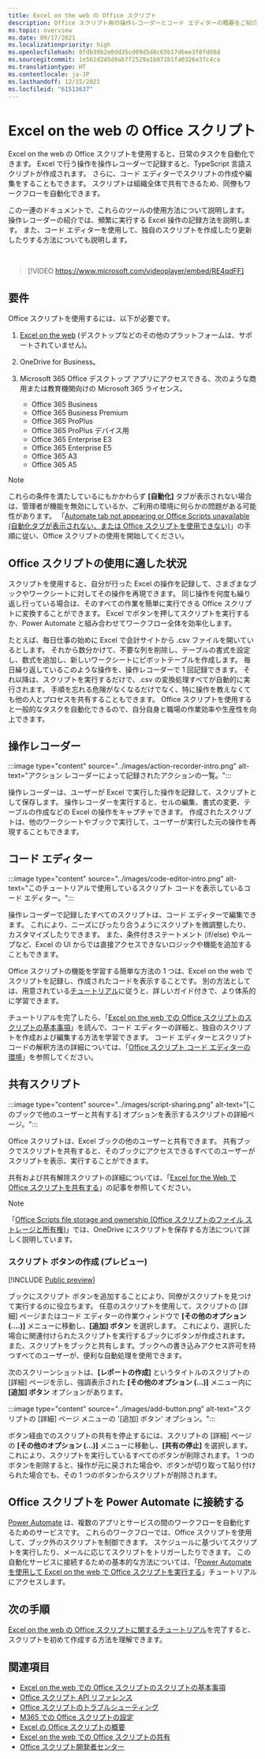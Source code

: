 ```yaml
---
title: Excel on the web の Office スクリプト
description: Office スクリプト用の操作レコーダーとコード エディターの概要をご紹介します。
ms.topic: overview
ms.date: 09/17/2021
ms.localizationpriority: high
ms.openlocfilehash: 8fdb39b2e0dd35cd09d5d8c65b17d6ee3f8fd08d
ms.sourcegitcommit: 1e561d245d9ab7f2529a1b071b1fa0326e37c4ca
ms.translationtype: HT
ms.contentlocale: ja-JP
ms.lasthandoff: 12/15/2021
ms.locfileid: "61513637"
---
```

# <a name="office-scripts-in-excel-on-the-web"></a>Excel on the web の Office スクリプト

Excel on the web の Office スクリプトを使用すると、日常のタスクを自動化できます。 Excel で行う操作を操作レコーダーで記録すると、TypeScript 言語スクリプトが作成されます。 さらに、コード エディターでスクリプトの作成や編集をすることもできます。 スクリプトは組織全体で共有できるため、同僚もワークフローを自動化できます。

この一連のドキュメントで、これらのツールの使用方法について説明します。 操作レコーダーの紹介では、頻繁に実行する Excel 操作の記録方法を説明します。 また、コード エディターを使用して、独自のスクリプトを作成したり更新したりする方法についても説明します。

<br>

> [!VIDEO https://www.microsoft.com/videoplayer/embed/RE4qdFF]

## <a name="requirements"></a>要件

Office スクリプトを使用するには、以下が必要です。

1. [Excel on the web](https://www.office.com/launch/excel) (デスクトップなどのその他のプラットフォームは、サポートされていません)。
1. OneDrive for Business。
1. Microsoft 365 Office デスクトップ アプリにアクセスできる、次のような商用または教育機関向けの Microsoft 365 ライセンス。

    - Office 365 Business
    - Office 365 Business Premium
    - Office 365 ProPlus
    - Office 365 ProPlus デバイス用
    - Office 365 Enterprise E3
    - Office 365 Enterprise E5
    - Office 365 A3
    - Office 365 A5

> [!NOTE]
> これらの条件を満たしているにもかかわらず **[自動化]** タブが表示されない場合は、管理者が機能を無効にしているか、ご利用の環境に何らかの問題がある可能性があります。 「[Automate tab not appearing or Office Scripts unavailable (自動化タブが表示されない、または Office スクリプトを使用できない)](../testing/troubleshooting.md#automate-tab-not-appearing-or-office-scripts-unavailable)」の手順に従い、Office スクリプトの使用を開始してください。

## <a name="when-to-use-office-scripts"></a>Office スクリプトの使用に適した状況

スクリプトを使用すると、自分が行った Excel の操作を記録して、さまざまなブックやワークシートに対してその操作を再現できます。 同じ操作を何度も繰り返し行っている場合は、そのすべての作業を簡単に実行できる Office スクリプトに変換することができます。 Excel でボタンを押してスクリプトを実行するか、Power Automate と組み合わせてワークフロー全体を効率化します。

たとえば、毎日仕事の始めに Excel で会計サイトから .csv ファイルを開いているとします。 それから数分かけて、不要な列を削除し、テーブルの書式を設定し、数式を追加し、新しいワークシートにピボットテーブルを作成します。 毎日繰り返しているこのような操作を、操作レコーダーで 1 回記録できます。 それ以降は、スクリプトを実行するだけで、.csv の変換処理すべてが自動的に実行されます。 手順を忘れる危険がなくなるだけでなく、特に操作を教えなくても他の人とプロセスを共有することもできます。 Office スクリプトを使用すると一般的なタスクを自動化できるので、自分自身と職場の作業効率や生産性を向上できます。

## <a name="action-recorder"></a>操作レコーダー

:::image type="content" source="../images/action-recorder-intro.png" alt-text="アクション レコーダーによって記録されたアクションの一覧。":::

操作レコーダーは、ユーザーが Excel で実行した操作を記録して、スクリプトとして保存します。 操作レコーダーを実行すると、セルの編集、書式の変更、テーブルの作成などの Excel の操作をキャプチャできます。 作成されたスクリプトは、他のワークシートやブックで実行して、ユーザーが実行した元の操作を再現することもできます。

## <a name="code-editor"></a>コード エディター

:::image type="content" source="../images/code-editor-intro.png" alt-text="このチュートリアルで使用しているスクリプト コードを表示しているコード エディター。":::

操作レコーダーで記録したすべてのスクリプトは、コード エディターで編集できます。 これにより、ニーズにぴったり合うようにスクリプトを微調整したり、カスタマイズしたりできます。 また、条件付きステートメント (if/else) やループなど、Excel の UI からでは直接アクセスできないロジックや機能を追加することもできます。

Office スクリプトの機能を学習する簡単な方法の 1 つは、Excel on the web でスクリプトを記録し、作成されたコードを表示することです。 別の方法としては、用意されている[チュートリアル](../tutorials/excel-tutorial.md)に従うと、詳しいガイド付きで、より体系的に学習できます。

チュートリアルを完了したら、「[Excel on the web での Office スクリプトのスクリプトの基本事項](../develop/scripting-fundamentals.md)」を読んで、コード エディターの詳細と、独自のスクリプトを作成および編集する方法を学習できます。 コード エディターとスクリプト コードの解釈方法の詳細については、「[Office スクリプト コード エディターの環境](code-editor-environment.md)」を参照してください。

## <a name="share-scripts"></a>共有スクリプト

:::image type="content" source="../images/script-sharing.png" alt-text="[このブックで他のユーザーと共有する] オプションを表示するスクリプトの詳細ページ。":::

Office スクリプトは、Excel ブックの他のユーザーと共有できます。 共有ブックでスクリプトを共有すると、そのブックにアクセスできるすべてのユーザーがスクリプトを表示、実行することができます。

共有および共有解除スクリプトの詳細については、「[Excel for the Web で Office スクリプトを共有する](https://support.microsoft.com/office/226eddbc-3a44-4540-acfe-fccda3d1122b)」の記事を参照してください。

> [!NOTE]
> 「[Office Scripts file storage and ownership (Office スクリプトのファイル ストレージと所有権)](script-storage.md)」では、OneDrive にスクリプトを保存する方法について詳しく説明しています。

### <a name="create-script-buttons-preview"></a>スクリプト ボタンの作成 (プレビュー)

[!INCLUDE [Public preview](../includes/preview-note.md)]

ブックにスクリプト ボタンを追加することにより、同僚がスクリプトを見つけて実行するのに役立ちます。 任意のスクリプトを使用して、スクリプトの [詳細] ページまたはコード エディターの作業ウィンドウで **[その他のオプション (....)]** メニューに移動し、**[追加] ボタン** を選択します。 これにより、選択した場合に関連付けられたスクリプトを実行するブックにボタンが作成されます。 また、スクリプトをブックと共有します。ブックへの書き込みアクセス許可を持つすべてのユーザーが、便利な自動処理を使用できます。

次のスクリーンショットは、**[レポートの作成]** というタイトルのスクリプトの [詳細] ページを示し、強調表示された **[その他のオプション (...)]** メニュー内に **[追加] ボタン** オプションがあります。

:::image type="content" source="../images/add-button.png" alt-text="スクリプトの [詳細] ページ メニューの '[追加] ボタン' オプション。":::

ボタン経由でのスクリプトの共有を停止するには、スクリプトの [詳細] ページの **[その他のオプション (...)]** メニューに移動し、**[共有の停止]** を選択します。 これにより、スクリプトを実行しているすべてのボタンが削除されます。 1 つのボタンを削除すると、操作が元に戻された場合や、ボタンが切り取って貼り付けられた場合でも、その 1 つのボタンからスクリプトが削除されます。

## <a name="connect-office-scripts-to-power-automate"></a>Office スクリプトを Power Automate に接続する

[Power Automate](https://flow.microsoft.com/) は、複数のアプリとサービスの間のワークフローを自動化するためのサービスです。 これらのワークフローでは、Office スクリプトを使用して、ブック外のスクリプトを制御できます。 スケジュールに基づいてスクリプトを実行したり、メールに応じてスクリプトをトリガーしたりできます。 この自動化サービスに接続するための基本的な方法については、「[Power Automate を使用して Excel on the web で Office スクリプトを実行する](../tutorials/excel-power-automate-manual.md)」チュートリアルにアクセスします。

## <a name="next-steps"></a>次の手順

[Excel on the web の Office スクリプトに関するチュートリアル](../tutorials/excel-tutorial.md)を完了すると、スクリプトを初めて作成する方法を理解できます。

## <a name="see-also"></a>関連項目

- [Excel on the web での Office スクリプトのスクリプトの基本事項](../develop/scripting-fundamentals.md)
- [Office スクリプト API リファレンス](/javascript/api/office-scripts/overview)
- [Office スクリプトのトラブルシューティング](../testing/troubleshooting.md)
- [M365 での Office スクリプトの設定](https://support.office.com/article/office-scripts-settings-in-m365-19d3c51a-6ca2-40ab-978d-60fa49554dcf)
- [Excel の Office スクリプトの概要](https://support.microsoft.com/office/9fbe283d-adb8-4f13-a75b-a81c6baf163a)
- [Excel on the web での Office スクリプトの共有](https://support.microsoft.com/office/226eddbc-3a44-4540-acfe-fccda3d1122b)
- [Office スクリプト開発者センター](https://developer.microsoft.com/office-scripts)

